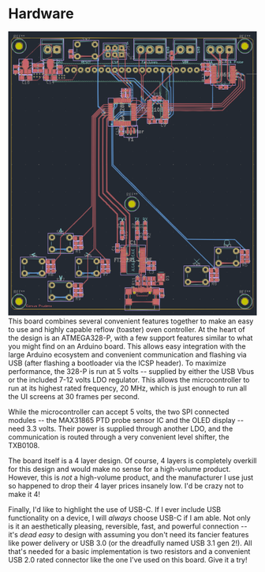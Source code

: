 # Hardware

![kiCad Design](../images/controller_design.png)
 This board combines several convenient features together to make an easy to use and highly capable reflow (toaster) oven controller. At the heart of the design is an ATMEGA328-P, with a few support features similar to what you might find on an Arduino board. This allows easy integration with the large Arduino ecosystem and convenient communication and flashing via USB (after flashing a bootloader via the ICSP header). To maximize performance, the 328-P is run at 5 volts -- supplied by either the USB Vbus or the included 7-12 volts LDO regulator. This allows the microcontroller to run at its highest rated frequency, 20 MHz, which is just enough to run all the UI screens at 30 frames per second.

 While the microcontroller can accept 5 volts, the two SPI connected modules -- the MAX31865 PTD probe sensor IC and the OLED display -- need 3.3 volts. Their power is supplied through another LDO, and the communication is routed through a very convenient level shifter, the TXB0108.

 The board itself is a 4 layer design. Of course, 4 layers is completely overkill for this design and would make no sense for a high-volume product. However, this is _not_ a high-volume product, and the manufacturer I use just so happened to drop their 4 layer prices insanely low. I'd be crazy not to make it 4!

 Finally, I'd like to highlight the use of USB-C. If I ever include USB functionality on a device, I will _always_ choose USB-C if I am able. Not only is it an aesthetically pleasing, reversible, fast, and powerful connection -- it's _dead easy_ to design with assuming you don't need its fancier features like power delivery or USB 3.0 (or the dreadfully named USB 3.1 gen 2!). All that's needed for a basic implementation is two resistors and a convenient USB 2.0 rated connector like the one I've used on this board. Give it a try!
